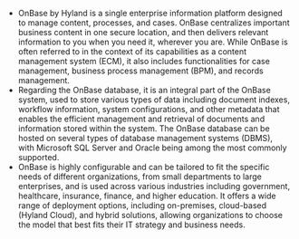 - OnBase by Hyland is a single enterprise information platform designed to manage content, processes, and cases. OnBase centralizes important business content in one secure location, and then delivers relevant information to you when you need it, wherever you are. While OnBase is often referred to in the context of its capabilities as a content management system (ECM), it also includes functionalities for case management, business process management (BPM), and records management.
- Regarding the OnBase database, it is an integral part of the OnBase system, used to store various types of data including document indexes, workflow information, system configurations, and other metadata that enables the efficient management and retrieval of documents and information stored within the system. The OnBase database can be hosted on several types of database management systems (DBMS), with Microsoft SQL Server and Oracle being among the most commonly supported.
- OnBase is highly configurable and can be tailored to fit the specific needs of different organizations, from small departments to large enterprises, and is used across various industries including government, healthcare, insurance, finance, and higher education. It offers a wide range of deployment options, including on-premises, cloud-based (Hyland Cloud), and hybrid solutions, allowing organizations to choose the model that best fits their IT strategy and business needs.